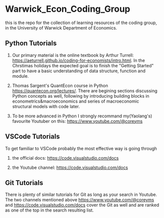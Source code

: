 # Warwick_Econ_Coding_Group
this is the repo for the collection of learning resources of the coding group, in the University of Warwick Department of Economics.

## Python Tutorials

1. Our primary material is the online textbook by Arthur Turrell: https://aeturrell.github.io/coding-for-economists/intro.html. In the Chrstimas holidays the expected goal is to finish the "Getting Started" part to have a basic understanding of data structure, function and module.

2. Thomas Sargent's QuantEcon course in Python https://quantecon.org/lectures/. There are begining sections discussing Python concepts as well, following by introducing building blocks in econometrics&macroeconomics and series of macroeconomic structural models with code later.

3. To be more advanced in Python I strongly recommand my(Yaolang's) favourite Youtuber on this: https://www.youtube.com/@coreyms

## VSCode Tutorials

To get familiar to VSCode probably the most effective way is going through 

1. the official docs: https://code.visualstudio.com/docs 

2. the Youtube channel: https://code.visualstudio.com/docs


## Git Tutorials

There is plenty of similar tutorials for Git as long as your search in Youtube. The two channels mentioned above https://www.youtube.com/@coreyms and 
https://code.visualstudio.com/docs cover the Git as well and are ranked as one of the top in the search resulting list.
